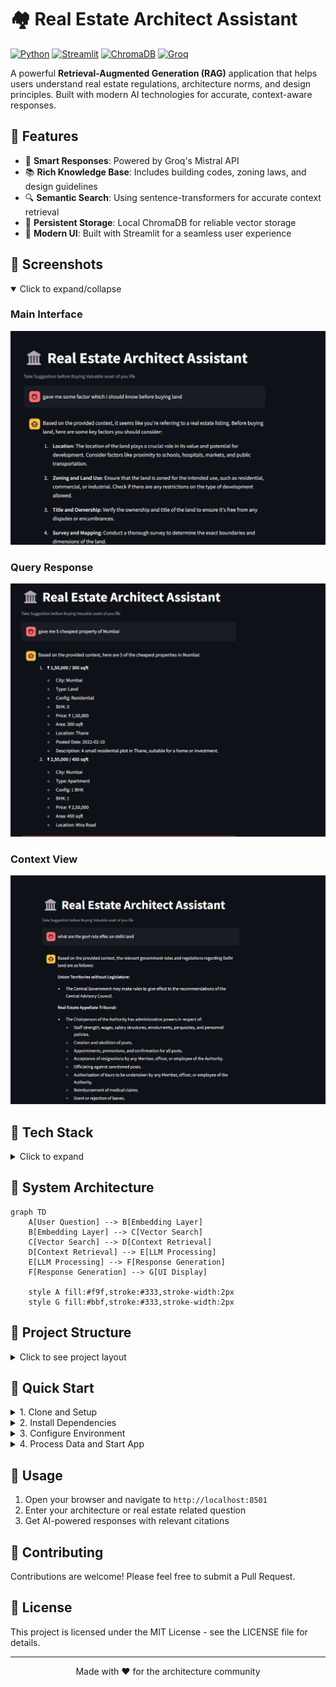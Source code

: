 # 🏘️ Real Estate Architect Assistant

[![Python](https://img.shields.io/badge/Python-3.8%2B-blue)](https://www.python.org/)
[![Streamlit](https://img.shields.io/badge/Streamlit-1.28%2B-FF4B4B)](https://streamlit.io/)
[![ChromaDB](https://img.shields.io/badge/ChromaDB-0.4.3-success)](https://www.trychroma.com/)
[![Groq](https://img.shields.io/badge/Groq-API-orange)](https://groq.com/)

A powerful **Retrieval-Augmented Generation (RAG)** application that helps users understand real estate regulations, architecture norms, and design principles. Built with modern AI technologies for accurate, context-aware responses.


## 🌟 Features

- 🤖 **Smart Responses**: Powered by Groq's Mistral API
- 📚 **Rich Knowledge Base**: Includes building codes, zoning laws, and design guidelines
- 🔍 **Semantic Search**: Using sentence-transformers for accurate context retrieval
- 💾 **Persistent Storage**: Local ChromaDB for reliable vector storage
- 🎨 **Modern UI**: Built with Streamlit for a seamless user experience

## 📸 Screenshots

<details open>
<summary>Click to expand/collapse</summary>

### Main Interface
![Main Interface](./image/first.png)

### Query Response
![Query Response](./image/second.png)

### Context View
![Context View](./image/three.png)

</details>

## 🔧 Tech Stack

<details>
<summary>Click to expand</summary>

| Component    | Technology                      | Description                               |
|-------------|----------------------------------|-------------------------------------------|
| Embedding   | `sentence-transformers (MiniLM)` | Converts text to semantic vectors         |
| Vector Store| `ChromaDB`                       | Local, persistent vector database         |
| LLM         | `Groq (llama-3.1-8b-instant)`   | Fast, accurate language model            |
| Frontend    | `Streamlit`                      | Interactive web interface                 |
| UI Extras   | `streamlit-extras`              | Enhanced UI components                    |

</details>

## 🧠 System Architecture

```mermaid
graph TD
    A[User Question] --> B[Embedding Layer]
    B[Embedding Layer] --> C[Vector Search]
    C[Vector Search] --> D[Context Retrieval]
    D[Context Retrieval] --> E[LLM Processing]
    E[LLM Processing] --> F[Response Generation]
    F[Response Generation] --> G[UI Display]

    style A fill:#f9f,stroke:#333,stroke-width:2px
    style G fill:#bbf,stroke:#333,stroke-width:2px
```

## 📁 Project Structure

<details>
<summary>Click to see project layout</summary>

```plaintext
rag-architect-app/
├── data/
│   ├── raw/                   # Source documents
│   └── processed/
│       ├── clean_text/        # Processed architecture docs
│       └── property_chunks/   # Property listings data
│
├── vector_db/
│   ├── chroma_store/         # ChromaDB storage
│   └── store_to_chroma.py    # Database operations
│
├── scripts/
│   ├── ScrapData/           # Data collection scripts
│   └── preprocess.py        # Document processing
│
├── front_end/
│   └── app.py               # Streamlit application
│
├── requirements.txt         # Dependencies
└── README.md               # Documentation
```

</details>

## 🚀 Quick Start

<details>
<summary>1. Clone and Setup</summary>

```bash
# Clone the repository
git clone https://github.com/your-username/rag-architect-app.git
cd rag-architect-app

# Create and activate virtual environment
python -m venv v
v\Scripts\activate  # Windows
source v/bin/activate  # Linux/Mac
```

</details>

<details>
<summary>2. Install Dependencies</summary>

```bash
# Install required packages
pip install -r requirements.txt
```

</details>

<details>
<summary>3. Configure Environment</summary>

```bash
# Create .env file and add your Groq API key
echo "GROQ_API_KEY=your_groq_api_key" > .env
```

</details>

<details>
<summary>4. Process Data and Start App</summary>

```bash
# Process documents
python scripts/preprocess.py

# Store in ChromaDB
python vector_db/store_to_chroma.py

# Launch the application
streamlit run front_end/app.py
```

</details>

## 📝 Usage

1. Open your browser and navigate to `http://localhost:8501`
2. Enter your architecture or real estate related question
3. Get AI-powered responses with relevant citations

## 🤝 Contributing

Contributions are welcome! Please feel free to submit a Pull Request.

## 📄 License

This project is licensed under the MIT License - see the LICENSE file for details.

---

<div align="center">
Made with ❤️ for the architecture community
</div>
